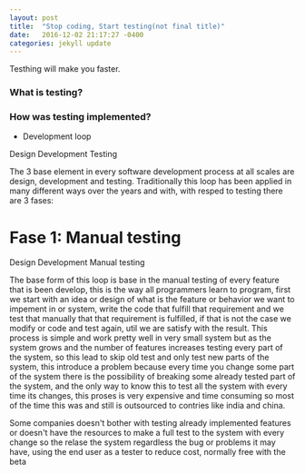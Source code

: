 ```yaml
---
layout: post
title:  "Stop coding, Start testing(not final title)"
date:   2016-12-02 21:17:27 -0400
categories: jekyll update
---
```

Testhing will make you faster.


### What is testing?

### How was testing implemented?

* Development loop

Design
Development
Testing

The 3 base element in every software development process at all scales are design, development and testing. Traditionally this loop
has been applied in many different ways over the years and with, with resped to testing there are 3 fases: 

# Fase 1: Manual testing

Design
Development
Manual testing

The base form of this loop is base in the manual testing of every feature that is been develop, this is the way all programmers
learn to program, first we start with an idea or design of what is the feature or behavior we want to impement in or system, write the code that fulfill that requirement and we test that manually that that requirement is fulfilled, if that is not the case we modify or code and test again, util we are satisfy with the result. This process is simple and work pretty well in very small system but as the system grows and the number of features increases testing every part of the system, so this lead to skip old test 
and only test new parts of the system, this introduce a problem because every time you change some part of the system there is the possibility of breaking some already tested part of the system, and the only way to know this to test all the system with every time its changes, this proses is very expensive and time consuming so most of the time this was and still is outsourced to contries like india and china.

Some companies doesn't bother with testing already implemented features or doesn't have the resources to make a full test to the system with every change so the relase the system regardless the bug or problems it may have, using the end user as a tester to reduce cost, normally free with the beta


### 

### 